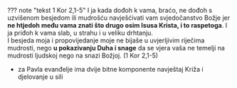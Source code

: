 ??? note "tekst 1 Kor 2,1-5"
    I ja kada dođoh k vama, braćo, ne dođoh s uzvišenom besjedom  ili mudrošću navješćivati vam svjedočanstvo Božje jer **ne htjedoh  među vama znati što drugo osim Isusa Krista, i to raspetoga**.
    I ja priđoh k vama slab, u strahu i u veliku drhtanju.  
    I  besjeda moja i propovijedanje moje ne bijaše u uvjerljivim riječima  mudrosti, nego **u pokazivanju Duha i snage**  da se vjera vaša  ne temelji na mudrosti ljudskoj nego na snazi Božjoj.
    (1 Kor 2,1-5)

- za Pavla evanđelje ima dvije bitne komponente navještaj Križa i djelovanje u sili